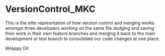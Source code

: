 # VersionControl_MKC

This is the elite represntation of how version control and merging works amongst three developers working on the same file dodging and saving their work in their own feature branches and merging it back to the main development or test branch to consolidate our code changes at one place.

#Happy Git
